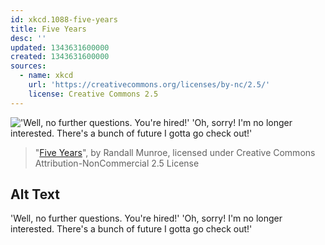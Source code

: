```yaml
---
id: xkcd.1088-five-years
title: Five Years
desc: ''
updated: 1343631600000
created: 1343631600000
sources:
  - name: xkcd
    url: 'https://creativecommons.org/licenses/by-nc/2.5/'
    license: Creative Commons 2.5
---
```

!['Well, no further questions. You're hired!' 'Oh, sorry! I'm no longer interested. There's a bunch of future I gotta go check out!'](https://imgs.xkcd.com/comics/five_years.png)
> "[Five Years](https://xkcd.com/1088/)", by Randall Munroe, licensed under Creative Commons Attribution-NonCommercial 2.5 License

## Alt Text
'Well, no further questions. You're hired!' 'Oh, sorry! I'm no longer interested. There's a bunch of future I gotta go check out!'
